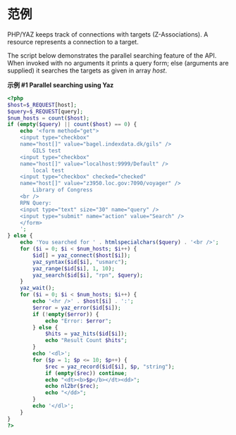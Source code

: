 范例
====

PHP/YAZ keeps track of connections with targets (Z-Associations). A
resource represents a connection to a target.

The script below demonstrates the parallel searching feature of the API.
When invoked with no arguments it prints a query form; else (arguments
are supplied) it searches the targets as given in array *host*.

**示例 \#1 Parallel searching using Yaz**

``` php
<?php
$host=$_REQUEST[host];
$query=$_REQUEST[query];
$num_hosts = count($host);
if (empty($query) || count($host) == 0) {
    echo '<form method="get">
    <input type="checkbox"
    name="host[]" value="bagel.indexdata.dk/gils" />
        GILS test
    <input type="checkbox"
    name="host[]" value="localhost:9999/Default" />
        local test
    <input type="checkbox" checked="checked"
    name="host[]" value="z3950.loc.gov:7090/voyager" />
        Library of Congress
    <br />
    RPN Query:
    <input type="text" size="30" name="query" />
    <input type="submit" name="action" value="Search" />
    </form>
    ';        
} else {
    echo 'You searched for ' . htmlspecialchars($query) . '<br />';
    for ($i = 0; $i < $num_hosts; $i++) {
        $id[] = yaz_connect($host[$i]);
        yaz_syntax($id[$i], "usmarc");
        yaz_range($id[$i], 1, 10);
        yaz_search($id[$i], "rpn", $query);
    }
    yaz_wait();
    for ($i = 0; $i < $num_hosts; $i++) {
        echo '<hr />' . $host[$i] . ':';
        $error = yaz_error($id[$i]);
        if (!empty($error)) {
            echo "Error: $error";
        } else {
            $hits = yaz_hits($id[$i]);
            echo "Result Count $hits";
        }
        echo '<dl>';
        for ($p = 1; $p <= 10; $p++) {
            $rec = yaz_record($id[$i], $p, "string");
            if (empty($rec)) continue;
            echo "<dt><b>$p</b></dt><dd>";
            echo nl2br($rec);
            echo "</dd>";
        }
        echo '</dl>';
    }
}
?>
```
